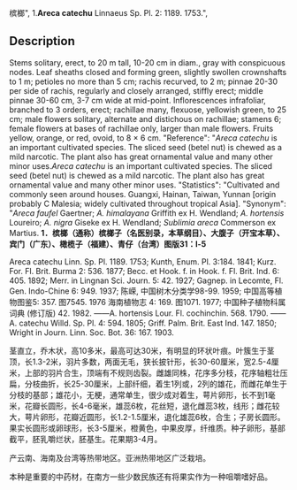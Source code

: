槟榔",
1.**Areca catechu** Linnaeus Sp. Pl. 2: 1189. 1753.",

## Description
Stems solitary, erect, to 20 m tall, 10-20 cm in diam., gray with conspicuous nodes. Leaf sheaths closed and forming green, slightly swollen crownshafts to 1 m; petioles no more than 5 cm; rachis recurved, to 2 m; pinnae 20-30 per side of rachis, regularly and closely arranged, stiffly erect; middle pinnae 30-60 cm, 3-7 cm wide at mid-point. Inflorescences infrafoliar, branched to 3 orders, erect; rachillae many, flexuose, yellowish green, to 25 cm; male flowers solitary, alternate and distichous on rachillae; stamens 6; female flowers at bases of rachillae only, larger than male flowers. Fruits yellow, orange, or red, ovoid, to 8 × 6 cm.
  "Reference": "*Areca catechu* is an important cultivated species. The sliced seed (betel nut) is chewed as a mild narcotic. The plant also has great ornamental value and many other minor uses.*Areca catechu* is an important cultivated species. The sliced seed (betel nut) is chewed as a mild narcotic. The plant also has great ornamental value and many other minor uses.
  "Statistics": "Cultivated and commonly seen around houses. Guangxi, Hainan, Taiwan, Yunnan [origin probably C Malesia; widely cultivated throughout tropical Asia].
  "Synonym": "*Areca faufel* Gaertner; *A. himalayana* Griffith ex H. Wendland; *A. hortensis* Loureiro; *A. nigra* Giseke ex H. Wendland; *Sublimia areca* Commerson ex Martius.
**1．槟榔（通称）槟榔子（名医别录，本草纲目）、大腹子（开宝本草）、宾门（广东）、橄榄子（福建）、青仔（台湾）图版31：l-5**

Areca catechu Linn. Sp. Pl. 1189. 1753; Kunth, Enum. Pl. 3:184. 1841; Kurz. For. Fl. Brit. Burma 2: 536. 1877; Becc. et Hook. f. in Hook. f. Fl. Brit. Ind. 6: 405. 1892; Merr. in Lingnan Sci. Journ. 5: 42. 1927; Gagnep. in Lecomte, Fl. Gen. Indo-Chine 6: 949. 1937; 陈嵘, 中国树木分类学98-99. 1959; 中国高等植物图鉴5: 357. 图7545. 1976 海南植物志 4: 169. 图1071. 1977; 中国种子植物科属词典 (修订版) 42. 1982. ——A. hortensis Lour. Fl. cochinchin. 568. 1790. ——A. catechu Willd. Sp. Pl. 4: 594. 1805; Griff. Palm. Brit. East Ind. 147. 1850; Wright in Journ. Linn. Soc. Bot. 36: 167. 1903.

茎直立，乔木状，高10多米，最高可达30米，有明显的环状叶痕。叶簇生于茎顶，长1.3-2米，羽片多数，两面无毛，狭长披针形，长30-60厘米，宽2.5-4厘米，上部的羽片合生，顶端有不规则齿裂。雌雄同株，花序多分枝，花序轴粗壮压扁，分枝曲折，长25-30厘米，上部纤细，着生1列或，2列的雄花，而雌花单生于分枝的基部；雄花小，无梗，通常单生，很少成对着生，萼片卵形，长不到1毫米，花瓣长圆形，长4-6毫米，雄蕊6枚，花丝短，退化雌蕊3枚，线形；雌花较大，萼片卵形，花瓣近圆形，长1.2-1.5厘米，退化雄蕊6枚，合生；子房长圆形。果实长圆形或卵球形，长3-5厘米，橙黄色，中果皮厚，纤维质。种子卵形，基部截平，胚乳嚼烂状，胚基生。花果期3-4月。

产云南、海南及台湾等热带地区。亚洲热带地区广泛栽培。

本种是重要的中药材，在南方一些少数民族还有将果实作为一种咀嚼嗜好品。
